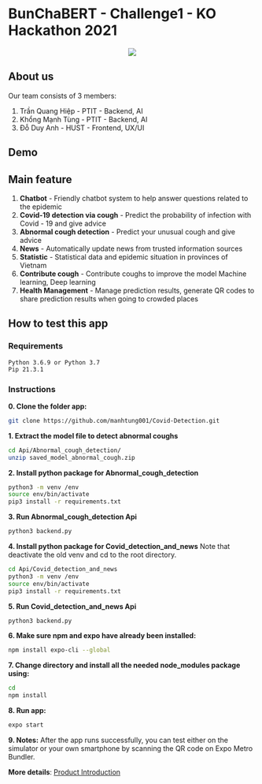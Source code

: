 # BunChaBERT - Challenge1 - KO Hackathon 2021

<div align = "center"> <img src = "https://user-images.githubusercontent.com/44777689/142732702-fb3c6622-f5b6-4687-87f7-185e24e2dc88.png" /> </div>

## About us

Our team consists of 3 members:

1. Trần Quang Hiệp - PTIT - Backend, AI
2. Khổng Mạnh Tùng - PTIT - Backend, AI
3. Đỗ Duy Anh - HUST - Frontend, UX/UI

## Demo


## Main feature

1. **Chatbot** - Friendly chatbot system to help answer questions related to the epidemic
2. **Covid-19 detection via cough** - Predict the probability of infection with Covid - 19 and give advice 
3. **Abnormal cough detection** - Predict your unusual cough and give advice
4. **News** - Automatically update news from trusted information sources
5. **Statistic** - Statistical data and epidemic situation in provinces of Vietnam
6. **Contribute cough** - Contribute coughs to improve the model Machine learning, Deep learning
7. **Health Management** - Manage prediction results, generate QR codes to share prediction results when going to crowded places


## How to test this app

### Requirements

```
Python 3.6.9 or Python 3.7
Pip 21.3.1
```

### Instructions

**0. Clone the folder app:**

```sh
git clone https://github.com/manhtung001/Covid-Detection.git
```

**1. Extract the model file to detect abnormal coughs**

```sh
cd Api/Abnormal_cough_detection/
unzip saved_model_abnormal_cough.zip
```

**2. Install python package for Abnormal_cough_detection**
```sh
python3 -m venv /env
source env/bin/activate
pip3 install -r requirements.txt
```
**3. Run Abnormal_cough_detection Api**
```sh
python3 backend.py
```

**4. Install python package for Covid_detection_and_news**
Note that deactivate the old venv and cd to the root directory.
```sh
cd Api/Covid_detection_and_news
python3 -m venv /env
source env/bin/activate
pip3 install -r requirements.txt
```

**5. Run Covid_detection_and_news Api**
```sh
python3 backend.py
```

**6. Make sure npm and expo have already been installed:**

```sh
npm install expo-cli --global
```

**7. Change directory and install all the needed node_modules package using:**

```sh
cd 
npm install
```

**8. Run app:**

```sh
expo start
```

**9. Notes:**
After the app runs successfully, you can test either on the simulator or your own smartphone by scanning the QR code on Expo Metro Bundler.


**More details**: [Product Introduction](https://docs.google.com/presentation/d/1qONxEO1htEpywhxtx3e9fyZOpD-Yjg52bfWI4bz216g/edit?usp=sharing) 



